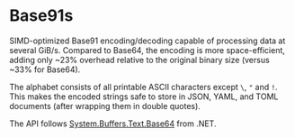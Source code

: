 # Base91s

SIMD-optimized Base91 encoding/decoding capable of processing data at several GiB/s.
Compared to Base64, the encoding is more space-efficient, adding only ~23% overhead relative to the original binary size (versus ~33% for Base64).

The alphabet consists of all printable ASCII characters except `\`, `"` and `!`. This makes the encoded strings safe to store in JSON, YAML, and TOML documents (after wrapping them in double quotes).

The API follows [System.Buffers.Text.Base64](https://learn.microsoft.com/en-us/dotnet/api/system.buffers.text.base64) from .NET.